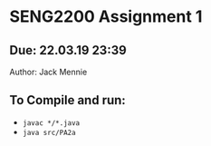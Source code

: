 # SENG2200 Assignment 1
## Due: 22.03.19 23:39

Author: Jack Mennie


## To Compile and run:

- `javac */*.java`
- `java src/PA2a`